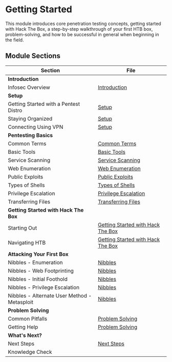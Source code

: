 # Getting Started
This module introduces core penetration testing concepts, getting started with Hack The Box, a step-by-step walkthrough of your first HTB box, problem-solving, and how to be successful in general when beginning in the field.

## Module Sections
| Section                                      | File                                                                        |
| -------------------------------------------- | --------------------------------------------------------------------------- |
| **Introduction**                             |                                                                             |
| Infosec Overview                             | [Introduction](./Introduction.md)                                           |
| **Setup**                                    |                                                                             |
| Getting Started with a Pentest Distro        | [Setup](./Setup.md)                                                         |
| Staying Organized                            | [Setup](./Setup.md)                                                         |
| Connecting Using VPN                         | [Setup](./Setup.md)                                                         |
| **Pentesting Basics**                        |                                                                             |
| Common Terms                                 | [Common Terms](./Common_Terms.md)                                           |
| Basic Tools                                  | [Basic Tools](./Basic_Tools.md)                                             |
| Service Scanning                             | [Service Scanning](./Service_Scanning.md)                                   |
| Web Enumeration                              | [Web Enumeration](./Web_Enumeration.md)                                     |
| Public Exploits                              | [Public Exploits](./Public_Exploits.md)                                     |
| Types of Shells                              | [Types of Shells](./Types_of_Shells.md)                                     |
| Privilege Escalation                         | [Privilege Escalation](./Privilege_Escalation.md)                           |
| Transferring Files                           | [Transferring Files](./Transferring_Files.md)                               |
| **Getting Started with Hack The Box**        |                                                                             |
| Starting Out                                 | [Getting Started with Hack The Box](./Getting_Started_with_Hack_The_Box.md) |
| Navigating HTB                               | [Getting Started with Hack The Box](./Getting_Started_with_Hack_The_Box.md) |
| **Attacking Your First Box**                 |                                                                             |
| Nibbles - Enumeration                        | [Nibbles](./Nibbles.md)                                                     |
| Nibbles - Web Footprinting                   | [Nibbles](./Nibbles.md)                                                     |
| Nibbles - Initial Foothold                   | [Nibbles](./Nibbles.md)                                                     |
| Nibbles - Privilege Escalation               | [Nibbles](./Nibbles.md)                                                     |
| Nibbles - Alternate User Method - Metasploit | [Nibbles](./Nibbles.md)                                                     |
| **Problem Solving**                          |                                                                             |
| Common Pitfalls                              | [Problem Solving](./Problem_Solving.md)                                     |
| Getting Help                                 | [Problem Solving](./Problem_Solving.md)                                     |
| **What's Next?**                             |                                                                             |
| Next Steps                                   | [Next Steps](./Next_Steps.md)                                               |
| Knowledge Check                              |                                                                             |